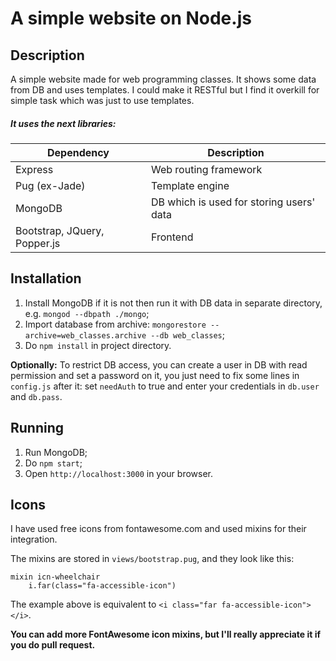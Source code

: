 # A simple website on Node.js
## Description
A simple website made for web programming classes. It shows some data from DB and uses
templates. I could make it RESTful but I find it overkill for simple task which was just
to use templates.
##### It uses the next libraries:
| Dependency                   | Description                              |
|------------------------------|------------------------------------------|
| Express                      | Web routing framework                    |
| Pug (ex-Jade)                | Template engine                          |
| MongoDB                      | DB which is used for storing users' data |
| Bootstrap, JQuery, Popper.js | Frontend                                 |

## Installation
1. Install MongoDB if it is not then run it with DB data in separate directory, e.g. `mongod --dbpath ./mongo`;
2. Import database from archive: `mongorestore --archive=web_classes.archive --db web_classes`;
3. Do `npm install` in project directory.

**Optionally:** To restrict DB access, you can create a user in DB with read permission and set a password on 
it, you just need to fix some lines in `config.js` after it: set `needAuth` to true and enter your credentials in 
`db.user` and `db.pass`.


## Running
1. Run MongoDB;
2. Do `npm start`;
2. Open `http://localhost:3000` in your browser.

## Icons
I have used free icons from fontawesome.com and used mixins for their integration.

The mixins are stored in `views/bootstrap.pug`, and they look like this:
```
mixin icn-wheelchair
    i.far(class="fa-accessible-icon")
```
The example above is equivalent to `<i class="far fa-accessible-icon"></i>`.

**You can add more FontAwesome icon mixins, but I'll really appreciate it if you do pull request.**
